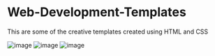 # Web-Development-Templates
This are some of the creative templates created using HTML and CSS

![image](https://github.com/Sohamlinge/Web-Development-Templates/assets/93962702/1a783f0e-20cd-4676-b735-3bca9405e8ac)
![image](https://github.com/Sohamlinge/Web-Development-Templates/assets/93962702/3358630b-247a-4ee5-8c58-fe9f4558dc01)
![image](https://github.com/Sohamlinge/Web-Development-Templates/assets/93962702/d83a84be-93dd-4714-9e98-2b0dbde601e1)




